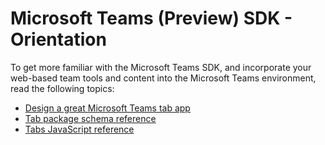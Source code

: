 ﻿# Microsoft Teams (Preview) SDK - Orientation

To get more familiar with the Microsoft Teams SDK, and incorporate your web-based team tools and content into the Microsoft Teams environment, read the following topics:

* [Design a great Microsoft Teams tab app](design.md)
* [Tab package schema reference](tab_schema.md)
* [Tabs JavaScript reference](tab_js.md)




 